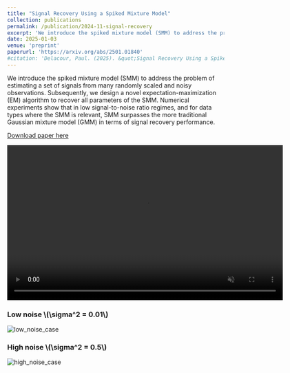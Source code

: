 ```yaml
---
title: "Signal Recovery Using a Spiked Mixture Model"
collection: publications
permalink: /publication/2024-11-signal-recovery
excerpt: 'We introduce the spiked mixture model (SMM) to address the problem of estimating a set of signals from many randomly scaled and noisy observations'
date: 2025-01-03
venue: 'preprint'
paperurl: 'https://arxiv.org/abs/2501.01840'
#citation: 'Delacour, Paul. (2025). &quot;Signal Recovery Using a Spiked Mixture Model.&quot; <i>Journal 1</i>. 1(1).'
---
```


We introduce the spiked mixture model (SMM) to address the problem of estimating a set of signals from many randomly scaled and noisy observations. Subsequently, we design a novel expectation-maximization (EM) algorithm to recover all parameters of the SMM. Numerical experiments show that in low signal-to-noise ratio regimes, and for data types where the SMM is relevant, SMM surpasses the more traditional Gaussian mixture model (GMM) in terms of signal recovery performance.

[Download paper here](https://arxiv.org/abs/2501.01840)

<div class=”center”>
<video width="640" height="360" autoplay loop muted>
  <source src="https://pauldelacour.github.io/images/SMM/synthetic_data_SMM.mp4" type="video/mp4" />
  Your browser does not support the video tag.
</video>
</div>

<h3>Low noise \(\sigma^2 = 0.01\)</h3>
<img src="https://pauldelacour.github.io/images/SMM/model_comparison_low_noise_0.01.png" alt="low_noise_case">
<h3>High noise \(\sigma^2 = 0.5\)</h3>
<img src="https://pauldelacour.github.io/images/SMM/model_comparison_high_noise_0.5.png" alt="high_noise_case">

